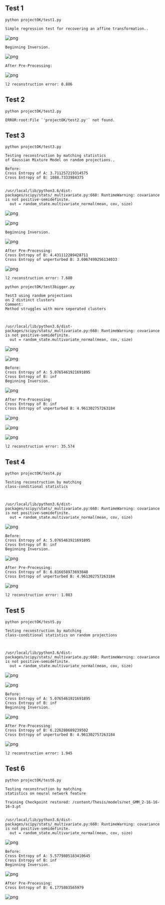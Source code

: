 
## Test 1


```
python projectOK/test1.py
```

    Simple regression test for recovering an affine transformation..
    



![png](https://raw.githubusercontent.com/willisk/Thesis/master/figures/README/README_10_1.png)


    Beginning Inversion.





    



![png](https://raw.githubusercontent.com/willisk/Thesis/master/figures/README/README_10_5.png)


    After Pre-Processing:



![png](https://raw.githubusercontent.com/willisk/Thesis/master/figures/README/README_10_7.png)


    l2 reconstruction error: 0.886


## Test 2


```
python projectOK/test2.py
```

    ERROR:root:File `'projectOK/test2.py'` not found.


## Test 3


```
python projectOK/test3.py
```

    Testing reconstruction by matching statistics
    of Gaussian Mixture Model on random projections..
    
    Before:
    Cross Entropy of A: 3.711257219314575
    Cross Entropy of B: 1088.7333984375


    /usr/local/lib/python3.6/dist-packages/scipy/stats/_multivariate.py:660: RuntimeWarning: covariance is not positive-semidefinite.
      out = random_state.multivariate_normal(mean, cov, size)



![png](https://raw.githubusercontent.com/willisk/Thesis/master/figures/README/README_14_2.png)



![png](https://raw.githubusercontent.com/willisk/Thesis/master/figures/README/README_14_3.png)


    Beginning Inversion.





    



![png](https://raw.githubusercontent.com/willisk/Thesis/master/figures/README/README_14_7.png)


    After Pre-Processing:
    Cross Entropy of B: 4.431112289428711
    Cross Entropy of unperturbed B: 3.6967499256134033



![png](https://raw.githubusercontent.com/willisk/Thesis/master/figures/README/README_14_9.png)


    l2 reconstruction error: 7.680



```
python projectOK/test3bigger.py
```

    Test3 using random projections
    on 2 distinct clusters
    Comment:
    Method struggles with more seperated clusters
    


    /usr/local/lib/python3.6/dist-packages/scipy/stats/_multivariate.py:660: RuntimeWarning: covariance is not positive-semidefinite.
      out = random_state.multivariate_normal(mean, cov, size)



![png](https://raw.githubusercontent.com/willisk/Thesis/master/figures/README/README_15_2.png)



![png](https://raw.githubusercontent.com/willisk/Thesis/master/figures/README/README_15_3.png)


    Before:
    Cross Entropy of A: 5.0765461921691895
    Cross Entropy of B: inf
    Beginning Inversion.





    



![png](https://raw.githubusercontent.com/willisk/Thesis/master/figures/README/README_15_7.png)


    After Pre-Processing:
    Cross Entropy of B: inf
    Cross Entropy of unperturbed B: 4.961302757263184



![png](https://raw.githubusercontent.com/willisk/Thesis/master/figures/README/README_15_9.png)



![png](https://raw.githubusercontent.com/willisk/Thesis/master/figures/README/README_15_10.png)



![png](https://raw.githubusercontent.com/willisk/Thesis/master/figures/README/README_15_11.png)


    l2 reconstruction error: 35.574


## Test 4


```
python projectOK/test4.py
```

    Testing reconstruction by matching
    class-conditional statistics
    


    /usr/local/lib/python3.6/dist-packages/scipy/stats/_multivariate.py:660: RuntimeWarning: covariance is not positive-semidefinite.
      out = random_state.multivariate_normal(mean, cov, size)



![png](https://raw.githubusercontent.com/willisk/Thesis/master/figures/README/README_17_2.png)


    Before:
    Cross Entropy of A: 5.0765461921691895
    Cross Entropy of B: inf
    Beginning Inversion.





    



![png](https://raw.githubusercontent.com/willisk/Thesis/master/figures/README/README_17_6.png)


    After Pre-Processing:
    Cross Entropy of B: 6.816658973693848
    Cross Entropy of unperturbed B: 4.961302757263184



![png](https://raw.githubusercontent.com/willisk/Thesis/master/figures/README/README_17_8.png)


    l2 reconstruction error: 1.083


## Test 5


```
python projectOK/test5.py
```

    Testing reconstruction by matching
    class-conditional statistics on random projections
    


    /usr/local/lib/python3.6/dist-packages/scipy/stats/_multivariate.py:660: RuntimeWarning: covariance is not positive-semidefinite.
      out = random_state.multivariate_normal(mean, cov, size)



![png](https://raw.githubusercontent.com/willisk/Thesis/master/figures/README/README_19_2.png)



![png](https://raw.githubusercontent.com/willisk/Thesis/master/figures/README/README_19_3.png)


    Before:
    Cross Entropy of A: 5.0765461921691895
    Cross Entropy of B: inf
    Beginning Inversion.





    



![png](https://raw.githubusercontent.com/willisk/Thesis/master/figures/README/README_19_7.png)


    After Pre-Processing:
    Cross Entropy of B: 6.226280689239502
    Cross Entropy of unperturbed B: 4.961302757263184



![png](https://raw.githubusercontent.com/willisk/Thesis/master/figures/README/README_19_9.png)


    l2 reconstruction error: 1.945


## Test 6


```
python projectOK/test6.py
```

    Testing reconstruction by matching
    statistics on neural network feature
    
    Training Checkpoint restored: /content/Thesis/models/net_GMM_2-16-16-16-3.pt


    /usr/local/lib/python3.6/dist-packages/scipy/stats/_multivariate.py:660: RuntimeWarning: covariance is not positive-semidefinite.
      out = random_state.multivariate_normal(mean, cov, size)



![png](https://raw.githubusercontent.com/willisk/Thesis/master/figures/README/README_21_2.png)


    Before:
    Cross Entropy of A: 5.5779805183410645
    Cross Entropy of B: inf
    Beginning Inversion.





    



![png](https://raw.githubusercontent.com/willisk/Thesis/master/figures/README/README_21_6.png)


    After Pre-Processing:
    Cross Entropy of B: 6.1775803565979



![png](https://raw.githubusercontent.com/willisk/Thesis/master/figures/README/README_21_8.png)

